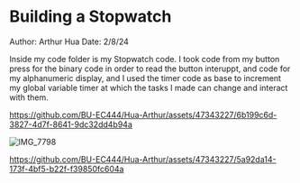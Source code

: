 # Building a Stopwatch
Author: Arthur Hua
Date: 2/8/24

Inside my code folder is my Stopwatch code. I took code from my button press for the binary code in order to read the button interuppt, and code for my alphanumeric display, and I used the timer code as base to increment my global variable timer at which the tasks I made can change and interact with them.



https://github.com/BU-EC444/Hua-Arthur/assets/47343227/6b199c6d-3827-4d7f-8641-9dc32dd4b94a

![IMG_7798](https://github.com/BU-EC444/Hua-Arthur/assets/47343227/9d7a9896-aa78-45cd-87c4-421b45765a41)


https://github.com/BU-EC444/Hua-Arthur/assets/47343227/5a92da14-173f-4bf5-b22f-f39850fc604a

